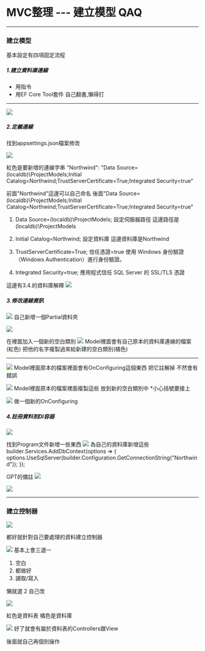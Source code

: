 # MVC整理 --- 建立模型 QAQ


---


### 建立模型
 
基本設定有四項固定流程

##### 1.建立資料庫連線
* 用指令
* 用EF Core Tool套件
自己翻書,懶得打

---


![](https://s3-ap-northeast-1.amazonaws.com/g0v-hackmd-images/uploads/upload_fe02f2209889440c35bcc864fc3d603f.png)

##### 2.定義連線

找到appsettings.json檔案修改
    
![](https://s3-ap-northeast-1.amazonaws.com/g0v-hackmd-images/uploads/upload_8b72d4c1f019ca62749336d0093fc733.png)

紅色是要新增的連線字串
"Northwind": "Data Source=(localdb)\\ProjectModels;Initial Catalog=Northwind;TrustServerCertificate=True;Integrated Security=true"

前面"Northwind"這邊可以自己命名
後面"Data Source=(localdb)\\ProjectModels;Initial Catalog=Northwind;TrustServerCertificate=True;Integrated Security=true"

1. Data Source=(localdb)\\ProjectModels;
    設定伺服器路徑
    這邊路徑是(localdb)\\ProjectModels
    
2. Initial Catalog=Northwind;
    設定資料庫
    這邊資料庫是Northwind
3. TrustServerCertificate=True;
    信任憑證=true
    使用 Windows 身份驗證（Windows Authentication）進行身份驗證。
4. Integrated Security=true;
    應用程式信任 SQL Server 的 SSL/TLS 憑證

這邊有3.4.的資料庫解釋
![](https://s3-ap-northeast-1.amazonaws.com/g0v-hackmd-images/uploads/upload_0f94cc6ffb34363d1319139148a92983.png)

    

##### 3.修改連線資訊

![](https://s3-ap-northeast-1.amazonaws.com/g0v-hackmd-images/uploads/upload_8edeccc1d0fd2ccf8e6b5119a4ed58ba.png)
自己新增一個Partial資料夾

![](https://s3-ap-northeast-1.amazonaws.com/g0v-hackmd-images/uploads/upload_405025c827d3b74ca8f9afab08d57574.png)


在裡面加入一個新的空白類別
![](https://s3-ap-northeast-1.amazonaws.com/g0v-hackmd-images/uploads/upload_3f86f5cd7c8c87430fdf27f83fe3a3be.png)
Model裡面會有自己原本的資料庫連線的檔案(紅色)
把他的名字複製過來給新建的空白類別(橘色)


***
![](https://s3-ap-northeast-1.amazonaws.com/g0v-hackmd-images/uploads/upload_0f06a51ea6af871059303493ce42796d.png)
Model裡面原本的檔案裡面會有OnConfiguring這個東西
把它註解掉
不然會有錯誤

![](https://s3-ap-northeast-1.amazonaws.com/g0v-hackmd-images/uploads/upload_0490cf9a4c8095f27bfe1bb93afa16d4.png)
Model裡面原本的檔案裡面複製這些
放到新的空白類別中
*小心括號要接上

![](https://s3-ap-northeast-1.amazonaws.com/g0v-hackmd-images/uploads/upload_30ef22553b68649c256a617c7b50478c.png)
做一個新的OnConfiguring

##### 4.註冊資料到DI容器
![](https://s3-ap-northeast-1.amazonaws.com/g0v-hackmd-images/uploads/upload_63cf3b1a08d5d87c2cf8543a44f43995.png)

找到Program文件新增一些東西
![](https://s3-ap-northeast-1.amazonaws.com/g0v-hackmd-images/uploads/upload_12565f1bca29a876d69e31c327d38d47.png)
為自己的資料庫新增這些
builder.Services.AddDbContext<NorthwindContext>(options =>
{
options.UseSqlServer(builder.Configuration.GetConnectionString("Northwind"));
});


GPT的備註
![](https://s3-ap-northeast-1.amazonaws.com/g0v-hackmd-images/uploads/upload_d09772b0fbc4f22d93e39160a4871c2f.png)

![](https://s3-ap-northeast-1.amazonaws.com/g0v-hackmd-images/uploads/upload_9c716ee09a2129c1f1cb1a45fafe04a5.png)



---

### 建立控制器
![](https://s3-ap-northeast-1.amazonaws.com/g0v-hackmd-images/uploads/upload_1d9617bae1ac09eb1923ef92fe2f31f7.png)

都好就針對自己要處理的資料建立控制器

![](https://s3-ap-northeast-1.amazonaws.com/g0v-hackmd-images/uploads/upload_75c89d43edc675ddd9d89b3a6083ef63.png)
基本上會三選一
1. 空白
1. 都做好
1. 讀取/寫入

懶就選 2 自己改

![](https://s3-ap-northeast-1.amazonaws.com/g0v-hackmd-images/uploads/upload_7950afdbfd6369e0fe8607e3a6bcb2d2.png)

紅色是資料表
橘色是資料庫

![](https://s3-ap-northeast-1.amazonaws.com/g0v-hackmd-images/uploads/upload_4042ca20dc312a60438c020538b6f213.png)
好了就會有屬於資料表的Controllers跟View

後面就自己再個別操作
